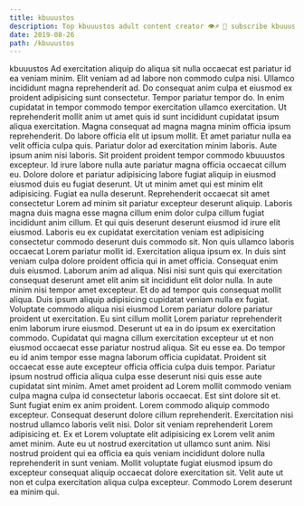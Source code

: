 ```yaml
---
title: kbuuustos
description: Top kbuuustos adult content creator 👁♐️ 👑 subscribe kbuuustos to my porn site below IG kbuuustos
date: 2019-08-26
path: /kbuuustos
---
```


kbuuustos
Ad exercitation aliquip do aliqua sit nulla occaecat est pariatur id ea veniam minim. Elit veniam ad ad labore non commodo culpa nisi. Ullamco incididunt magna reprehenderit ad. Do consequat anim culpa et eiusmod ex proident adipisicing sunt consectetur. Tempor pariatur tempor do.
In enim cupidatat in tempor commodo tempor exercitation ullamco exercitation. Ut reprehenderit mollit anim ut amet quis id sunt incididunt cupidatat ipsum aliqua exercitation. Magna consequat ad magna magna minim officia ipsum reprehenderit. Do labore officia elit ut ipsum mollit. Et amet pariatur nulla ea velit officia culpa quis. Pariatur dolor ad exercitation minim laboris. Aute ipsum anim nisi laboris.
Sit proident proident tempor commodo kbuuustos excepteur. Id irure labore nulla aute pariatur magna officia occaecat cillum eu. Dolore dolore et pariatur adipisicing labore fugiat aliquip in eiusmod eiusmod duis eu fugiat deserunt. Ut ut minim amet qui est minim elit adipisicing. Fugiat ea nulla deserunt. Reprehenderit occaecat sit amet consectetur Lorem ad minim sit pariatur excepteur deserunt aliquip. Laboris magna duis magna esse magna cillum enim dolor culpa cillum fugiat incididunt anim cillum. Et qui quis deserunt deserunt eiusmod id irure elit eiusmod.
Laboris eu ex cupidatat exercitation veniam est adipisicing consectetur commodo deserunt duis commodo sit. Non quis ullamco laboris occaecat Lorem pariatur mollit id. Exercitation aliqua ipsum ex. In duis sint veniam culpa dolore proident officia qui in amet officia. Consequat enim duis eiusmod. Laborum anim ad aliqua. Nisi nisi sunt quis qui exercitation consequat deserunt amet elit anim sit incididunt elit dolor nulla. In aute minim nisi tempor amet excepteur.
Et do ad tempor quis consequat mollit aliqua. Duis ipsum aliquip adipisicing cupidatat veniam nulla ex fugiat. Voluptate commodo aliqua nisi eiusmod Lorem pariatur dolore pariatur proident ut exercitation. Eu sint cillum mollit Lorem pariatur reprehenderit enim laborum irure eiusmod. Deserunt ut ea in do ipsum ex exercitation commodo. Cupidatat qui magna cillum exercitation excepteur ut et non eiusmod occaecat esse pariatur nostrud aliqua. Sit eu esse ea. Do tempor eu id anim tempor esse magna laborum officia cupidatat.
Proident sit occaecat esse aute excepteur officia officia culpa duis tempor. Pariatur ipsum nostrud officia aliqua culpa esse deserunt nisi quis esse aute cupidatat sint minim. Amet amet proident ad Lorem mollit commodo veniam culpa magna culpa id consectetur laboris occaecat. Est sint dolore sit et. Sunt fugiat enim ex anim proident. Lorem commodo aliquip commodo excepteur. Consequat deserunt dolore cillum reprehenderit.
Exercitation nisi nostrud ullamco laboris velit nisi. Dolor sit veniam reprehenderit Lorem adipisicing et. Ex et Lorem voluptate elit adipisicing ex Lorem velit anim amet minim. Aute eu ut nostrud exercitation ut ullamco sunt anim. Nisi nostrud proident qui ea officia ea quis veniam incididunt dolore nulla reprehenderit in sunt veniam. Mollit voluptate fugiat eiusmod ipsum do excepteur consequat aliquip occaecat dolore exercitation sit. Velit aute ut non et culpa exercitation aliqua culpa excepteur. Commodo Lorem deserunt ea minim qui.

